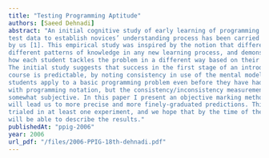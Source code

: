 ```yaml
---
title: "Testing Programming Aptitude"
authors: [Saeed Dehnadi]
abstract: "An initial cognitive study of early learning of programming aimed to extract experimental
test data to establish novices’ understanding process has been carried out
by us [1]. This empirical study was inspired by the notion that different people bring
different patterns of knowledge in any new learning process, and demonstrated that
how each student tackles the problem in a different way based on their mental model.
The initial study suggests that success in the first stage of an introductory programming
course is predictable, by noting consistency in use of the mental models which
students apply to a basic programming problem even before they have had any contact
with programming notation, but the consistency/inconsistency measurement was
somewhat subjective. In this paper I present an objective marking method which hope
will lead us to more precise and more finely-graduated predictions. This method is being
trialed in at least one experiment, and we hope that by the time of the conference I
will be able to describe the results."
publishedAt: "ppig-2006"
year: 2006
url_pdf: "/files/2006-PPIG-18th-dehnadi.pdf"
---
```

